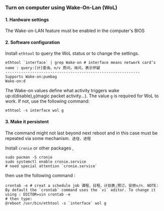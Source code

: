 ### Turn on computer using Wake-On-Lan (WoL)

#### 1. Hardware settings

The Wake-on-LAN feature must be enabled in the computer's BIOS

#### 2. Software configuration

Install  `ethtool` to  query the WoL  status or to change the settings.

```shell
ethtool `interface` | grep Wake-on # interface means network card‘s name : query:[计]查询，n/v 质问，询问，表示怀疑
------------------------------------------------------------
Supports Wake-on:pumbag
Wake-on:d
```

The Wake-on values define what activity triggers wake up:`d`(disable),`g`(magic packet activity...). The value  `g` is required for WoL to work. If not, use the following command:

```shell
ethtool -s interface wol g
```

#### 3. Make it persistent

The command might not last beyond next reboot and in this case must be repeated via some mechanism.` 途径，进程` 

Install `cronie` or other packages ,

```shell
sudo pacman -S cronie
sudo systemctl enable cronie.service 
# need special attention `cronie.service`
```

then use the following command :

```shell
crontab -e # creat a schedule job 课程，日程，计划表;预订，安排v/n. NOTE: By default the `crontab` command uses the `vi` editor. To change it using : EDITOR=vin crontab -e
# then type:
@reboot /usr/bin/ethtool -s `interface` wol g 
```

